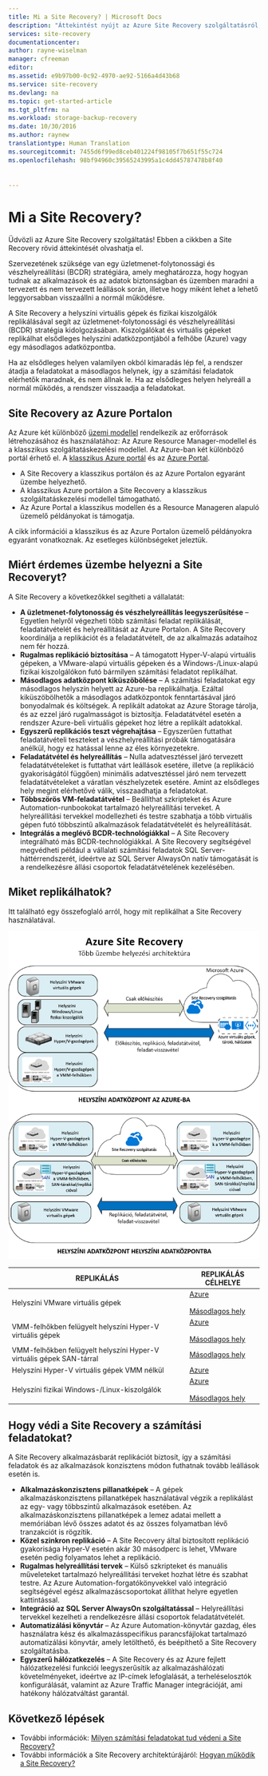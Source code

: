 ```yaml
---
title: Mi a Site Recovery? | Microsoft Docs
description: "Áttekintést nyújt az Azure Site Recovery szolgáltatásról, és összefoglalja az üzembehelyezési forgatókönyveket."
services: site-recovery
documentationcenter: 
author: rayne-wiselman
manager: cfreeman
editor: 
ms.assetid: e9b97b00-0c92-4970-ae92-5166a4d43b68
ms.service: site-recovery
ms.devlang: na
ms.topic: get-started-article
ms.tgt_pltfrm: na
ms.workload: storage-backup-recovery
ms.date: 10/30/2016
ms.author: raynew
translationtype: Human Translation
ms.sourcegitcommit: 7455d6f99ed8ceb401224f98105f7b651f55c724
ms.openlocfilehash: 98bf94960c39565243995a1c4dd45787478b8f40


---
```

# <a name="what-is-site-recovery"></a>Mi a Site Recovery?
Üdvözli az Azure Site Recovery szolgáltatás! Ebben a cikkben a Site Recovery rövid áttekintését olvashatja el.

Szervezetének szüksége van egy üzletmenet-folytonossági és vészhelyreállítási (BCDR) stratégiára, amely meghatározza, hogy hogyan tudnak az alkalmazások és az adatok biztonságban és üzemben maradni a tervezett és nem tervezett leállások során, illetve hogy miként lehet a lehető leggyorsabban visszaállni a normál működésre.

A Site Recovery a helyszíni virtuális gépek és fizikai kiszolgálók replikálásával segít az üzletmenet-folytonossági és vészhelyreállítási (BCDR) stratégia kidolgozásában. Kiszolgálókat és virtuális gépeket replikálhat elsődleges helyszíni adatközpontjából a felhőbe (Azure) vagy egy másodlagos adatközpontba.

Ha az elsődleges helyen valamilyen okból kimaradás lép fel, a rendszer átadja a feladatokat a másodlagos helynek, így a számítási feladatok elérhetők maradnak, és nem állnak le. Ha az elsődleges helyen helyreáll a normál működés, a rendszer visszaadja a feladatokat.

## <a name="site-recovery-in-the-azure-portal"></a>Site Recovery az Azure Portalon
Az Azure két különböző [üzemi modellel](../azure-resource-manager/resource-manager-deployment-model.md) rendelkezik az erőforrások létrehozásához és használatához: Az Azure Resource Manager-modellel és a klasszikus szolgáltatáskezelési modellel. Az Azure-ban két különböző portál érhető el. A [klasszikus Azure portál](https://manage.windowsazure.com/) és az [Azure Portal](https://portal.azure.com).

* A Site Recovery a klasszikus portálon és az Azure Portalon egyaránt üzembe helyezhető.
* A klasszikus Azure portálon a Site Recovery a klasszikus szolgáltatáskezelési modellel támogatható.
* Az Azure Portal a klasszikus modellen és a Resource Manageren alapuló üzemelő példányokat is támogatja.

A cikk információi a klasszikus és az Azure Portalon üzemelő példányokra egyaránt vonatkoznak. Az esetleges különbségeket jeleztük.

## <a name="why-deploy-site-recovery"></a>Miért érdemes üzembe helyezni a Site Recoveryt?
A Site Recovery a következőkkel segítheti a vállalatát:

* **A üzletmenet-folytonosság és vészhelyreállítás leegyszerűsítése** – Egyetlen helyről végezheti több számítási feladat replikálását, feladatátvételét és helyreállítását az Azure Portalon. A Site Recovery koordinálja a replikációt és a feladatátvételt, de az alkalmazás adataihoz nem fér hozzá.
* **Rugalmas replikáció biztosítása** – A támogatott Hyper-V-alapú virtuális gépeken, a VMware-alapú virtuális gépeken és a Windows-/Linux-alapú fizikai kiszolgálókon futó bármilyen számítási feladatot replikálhat.
* **Másodlagos adatközpont kiküszöbölése** – A számítási feladatokat egy másodlagos helyszín helyett az Azure-ba replikálhatja. Ezáltal kiküszöbölhetők a másodlagos adatközpontok fenntartásával járó bonyodalmak és költségek. A replikált adatokat az Azure Storage tárolja, és az ezzel járó rugalmasságot is biztosítja. Feladatátvétel esetén a rendszer Azure-beli virtuális gépeket hoz létre a replikált adatokkal.
* **Egyszerű replikációs teszt végrehajtása** – Egyszerűen futtathat feladatátvételi teszteket a vészhelyreállítási próbák támogatására anélkül, hogy ez hatással lenne az éles környezetekre.
* **Feladatátvétel és helyreállítás** – Nulla adatvesztéssel járó tervezett feladatátvételeket is futtathat várt leállások esetére, illetve (a replikáció gyakoriságától függően) minimális adatvesztéssel járó nem tervezett feladatátvételeket a váratlan vészhelyzetek esetére. Amint az elsődleges hely megint elérhetővé válik, visszaadhatja a feladatokat.
* **Többszörös VM-feladatátvétel** – Beállíthat szkripteket és Azure Automation-runbookokat tartalmazó helyreállítási terveket. A helyreállítási tervekkel modellezheti és testre szabhatja a több virtuális gépen futó többszintű alkalmazások feladatátvételét és helyreállítását.
* **Integrálás a meglévő BCDR-technológiákkal** – A Site Recovery integrálható más BCDR-technológiákkal. A Site Recovery segítségével megvédheti például a vállalati számítási feladatok SQL Server-háttérrendszerét, ideértve az SQL Server AlwaysOn natív támogatását is a rendelkezésre állási csoportok feladatátvételének kezelésében.

## <a name="what-can-i-replicate"></a>Miket replikálhatok?
Itt található egy összefoglaló arról, hogy mit replikálhat a Site Recovery használatával.

![Két helyszíni hely közötti replikálás](./media/site-recovery-overview/asr-overview-graphic.png)

| **REPLIKÁLÁS** | **REPLIKÁLÁS CÉLHELYE** |
| --- | --- |
| Helyszíni VMware virtuális gépek |[Azure](site-recovery-vmware-to-azure-classic.md)<br/><br/> [Másodlagos hely](site-recovery-vmware-to-vmware.md) |
| VMM-felhőkben felügyelt helyszíni Hyper-V virtuális gépek |[Azure](site-recovery-vmm-to-azure.md)<br/><br/> [Másodlagos hely](site-recovery-vmm-to-vmm.md) |
| VMM-felhőkben felügyelt helyszíni Hyper-V virtuális gépek SAN-tárral |[Másodlagos hely](site-recovery-vmm-san.md) |
| Helyszíni Hyper-V virtuális gépek VMM nélkül |[Azure](site-recovery-hyper-v-site-to-azure.md) |
| Helyszíni fizikai Windows-/Linux-kiszolgálók |[Azure](site-recovery-vmware-to-azure-classic.md)<br/><br/> [Másodlagos hely](site-recovery-vmware-to-vmware.md) |

## <a name="how-does-site-recovery-protect-workloads"></a>Hogy védi a Site Recovery a számítási feladatokat?
A Site Recovery alkalmazásbarát replikációt biztosít, így a számítási feladatok és az alkalmazások konzisztens módon futhatnak tovább leállások esetén is.

* **Alkalmazáskonzisztens pillanatképek** – A gépek alkalmazáskonzisztens pillanatképek használatával végzik a replikálást az egy- vagy többszintű alkalmazások esetében. Az alkalmazáskonzisztens pillanatképek a lemez adatai mellett a memóriában lévő összes adatot és az összes folyamatban lévő tranzakciót is rögzítik.
* **Közel szinkron replikáció** – A Site Recovery által biztosított replikáció gyakorisága Hyper-V esetén akár 30 másodperc is lehet, VMware esetén pedig folyamatos lehet a replikáció.
* **Rugalmas helyreállítási tervek** – Külső szkripteket és manuális műveleteket tartalmazó helyreállítási terveket hozhat létre és szabhat testre. Az Azure Automation-forgatókönyvekkel való integráció segítségével egész alkalmazáscsoportokat állíthat helyre egyetlen kattintással.
* **Integráció az SQL Server AlwaysOn szolgáltatással** – Helyreállítási tervekkel kezelheti a rendelkezésre állási csoportok feladatátvételét.
* **Automatizálási könyvtár** – Az Azure Automation-könyvtár gazdag, éles használatra kész és alkalmazásspecifikus parancsfájlokat tartalmazó automatizálási könyvtár, amely letölthető, és beépíthető a Site Recovery szolgáltatásba.
* **Egyszerű hálózatkezelés** – A Site Recovery és az Azure fejlett hálózatkezelési funkciói leegyszerűsítik az alkalmazáshálózati követelményeket, ideértve az IP-címek lefoglalását, a terheléselosztók konfigurálását, valamint az Azure Traffic Manager integrációját, ami hatékony hálózatváltást garantál.

## <a name="next-steps"></a>Következő lépések
* További információk: [Milyen számítási feladatokat tud védeni a Site Recovery?](site-recovery-workload.md)
* További információk a Site Recovery architektúrájáról: [Hogyan működik a Site Recovery?](site-recovery-components.md)




<!--HONumber=Nov16_HO4-->


